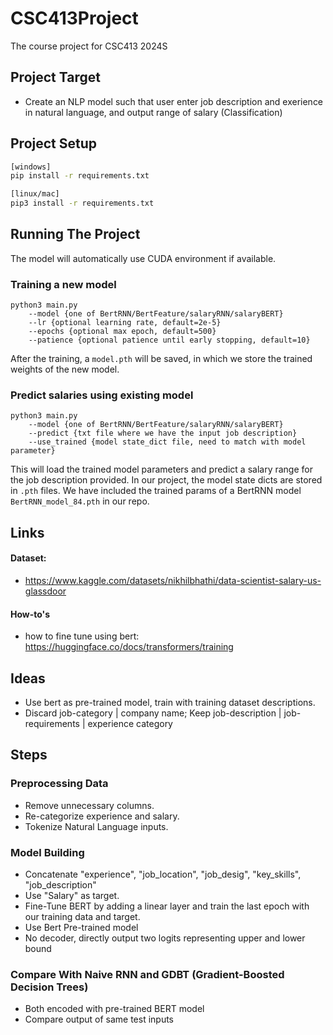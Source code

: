 # CSC413Project

The course project for CSC413 2024S

## Project Target

- Create an NLP model such that user enter job description and exerience in
  natural language, and output range of salary (Classification)

## Project Setup
```bash
[windows]
pip install -r requirements.txt

[linux/mac]
pip3 install -r requirements.txt
```

## Running The Project
The model will automatically use CUDA environment if available.
### Training a new model
```
python3 main.py 
    --model {one of BertRNN/BertFeature/salaryRNN/salaryBERT} 
    --lr {optional learning rate, default=2e-5} 
	--epochs {optional max epoch, default=500} 
	--patience {optional patience until early stopping, default=10}
```
After the training, a `model.pth` will be saved, in which we store the trained
weights of the new model.

### Predict salaries using existing model
```
python3 main.py 
	--model {one of BertRNN/BertFeature/salaryRNN/salaryBERT} 
	--predict {txt file where we have the input job description} 
	--use_trained {model state_dict file, need to match with model parameter}
```
This will load the trained model parameters and predict a salary range for 
the job description provided. In our project, the model state dicts are stored
in `.pth` files. We have included the trained params of a BertRNN model `BertRNN_model_84.pth` in our repo.


## Links

#### Dataset:

- https://www.kaggle.com/datasets/nikhilbhathi/data-scientist-salary-us-glassdoor

#### How-to's

- how to fine tune using bert:
  https://huggingface.co/docs/transformers/training

## Ideas

- Use bert as pre-trained model, train with training dataset descriptions.
- Discard job-category | company name; Keep job-description | job-requirements
  | experience category

## Steps

### Preprocessing Data

- Remove unnecessary columns.
- Re-categorize experience and salary.
- Tokenize Natural Language inputs.

### Model Building

- Concatenate "experience", "job_location", "job_desig", "key_skills",
  "job_description"
- Use "Salary" as target.
- Fine-Tune BERT by adding a linear layer and train the last epoch with our
  training data and target.
- Use Bert Pre-trained model
- No decoder, directly output two logits representing upper and lower bound

### Compare With Naive RNN and GDBT (Gradient-Boosted Decision Trees)

- Both encoded with pre-trained BERT model
- Compare output of same test inputs
